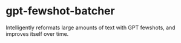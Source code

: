 # gpt-fewshot-batcher
Intelligently reformats large amounts of text with GPT fewshots, and improves itself over time.
